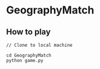 # GeographyMatch

## How to play

```
// Clone to local machine

cd GeographyMatch
python game.py
```
